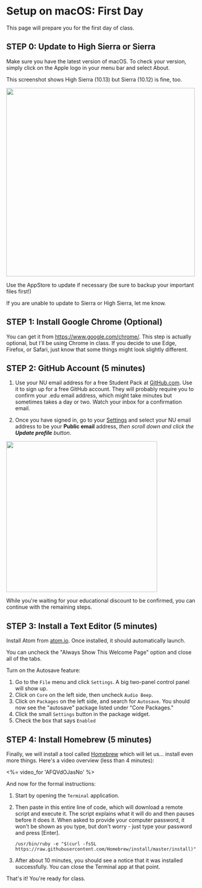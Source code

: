# Setup on macOS: First Day

This page will prepare you for the first day of class.

## STEP 0: Update to High Sierra or Sierra

Make sure you have the latest version of macOS.  To check your version, simply
click on the Apple logo in your menu bar and select About.

This screenshot shows High Sierra (10.13) but Sierra (10.12) is fine, too.

<img class="border rounded border-warning img-fluid img-rounded" src="https://www.evernote.com/l/AAbMNUNO4C9NXZjNrgyWiq-xigL3RK9RqpIB/image.png"
     width="500px">

Use the AppStore to update if necessary (be sure to backup your important files first!)

If you are unable to update to Sierra or High Sierra, let me know.

## STEP 1: Install Google Chrome (Optional)

You can get it from https://www.google.com/chrome/. This step is actually optional,
but I'll be using Chrome in class.  If you decide to use Edge, Firefox, or Safari,
just know that some things might look slightly different.  


## STEP 2: GitHub Account (5 minutes)

1. Use your NU email address for a free Student Pack at [GitHub.com](https://education.github.com/pack).  Use it to sign up
for a free GitHub account.  They will probably require
you to confirm your .edu email address, which might take minutes but sometimes
takes a day or two.  Watch your inbox for a confirmation email.

2. Once you have signed in, go to your [Settings](https://github.com/settings/profile) and select your NU email
address to be your **Public email** address, _then scroll down and click
the **Update profile** button_.

<p><a href="https://www.evernote.com/l/AAZiKCcCKHRD9bIGWzdNhltwnvnR85lRyV8B/image.png">
<img width="400px" src="https://www.evernote.com/l/AAZiKCcCKHRD9bIGWzdNhltwnvnR85lRyV8B/image.png">
</a></p>


While you're waiting for your educational discount to be confirmed,
you can continue with the remaining steps.

## STEP 3: Install a Text Editor (5 minutes)

Install Atom from [atom.io](https://atom.io).  Once installed, it should automatically
launch.  

You can uncheck the "Always Show This Welcome Page" option and close
all of the tabs.

Turn on the Autosave feature:

1. Go to the `File` menu and click `Settings`.  A big two-panel control
   panel will show up.
2. Click on `Core` on the left side, then uncheck `Audio Beep`.
3. Click on `Packages` on the left side, and search for `Autosave`.
   You should now see the "autosave" package listed under "Core Packages."
4. Click the small `Settings` button in the package widget.
5. Check the box that says `Enabled`

## STEP 4: Install Homebrew (5 minutes)

Finally, we will install a tool called [Homebrew](https://brew.sh/) which will let us... install even more things.  Here's a video overview (less than 4 minutes):

<%= video_for 'AFQVdOJasNo' %>

And now for the formal instructions:

1. Start by opening the `Terminal` application.

2. Then paste in this entire line of code, which will download a remote
   script and execute it.  The script explains what it will do and then
   pauses before it does it.  When asked to provide your computer
   password, it won't be shown as you type, but don't worry - just
   type your password and press [Enter].

   ```
   /usr/bin/ruby -e "$(curl -fsSL  https://raw.githubusercontent.com/Homebrew/install/master/install)"
   ```
 3. After about 10 minutes, you should see a notice that it was installed
    successfully. You can close the Terminal app at that point.

That's it!  You're ready for class.
